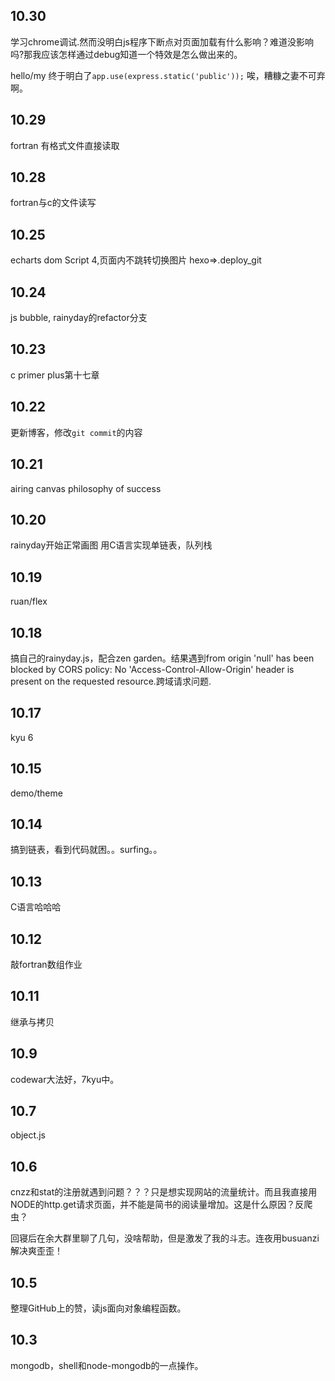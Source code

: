 ## 10.30
学习chrome调试.然而没明白js程序下断点对页面加载有什么影响？难道没影响吗?那我应该怎样通过debug知道一个特效是怎么做出来的。  

hello/my 终于明白了`app.use(express.static('public'));`
唉，糟糠之妻不可弃啊。

## 10.29 
fortran 有格式文件直接读取
## 10.28
fortran与c的文件读写
## 10.25
echarts
dom Script 4,页面内不跳转切换图片
hexo=>.deploy_git

## 10.24
js bubble, rainyday的refactor分支
## 10.23
c primer plus第十七章
## 10.22
更新博客，修改`git commit`的内容
## 10.21
airing canvas
philosophy of success
## 10.20
rainyday开始正常画图
用C语言实现单链表，队列栈
## 10.19
ruan/flex    
## 10.18
搞自己的rainyday.js，配合zen garden。结果遇到from origin 'null' has been blocked by CORS policy: No 'Access-Control-Allow-Origin' header is present on the requested resource.跨域请求问题.
## 10.17
kyu 6
## 10.15
demo/theme
## 10.14
搞到链表，看到代码就困。。surfing。。
## 10.13
C语言哈哈哈
## 10.12
敲fortran数组作业
## 10.11
继承与拷贝
## 10.9
codewar大法好，7kyu中。
## 10.7 
object.js
## 10.6
cnzz和stat的注册就遇到问题？？？只是想实现网站的流量统计。而且我直接用NODE的http.get请求页面，并不能是简书的阅读量增加。这是什么原因？反爬虫？

回寝后在余大群里聊了几句，没啥帮助，但是激发了我的斗志。连夜用busuanzi解决爽歪歪！
## 10.5
整理GitHub上的赞，读js面向对象编程函数。
## 10.3
mongodb，shell和node-mongodb的一点操作。

















